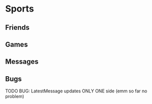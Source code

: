 # Sports

## Friends


## Games


## Messages

## Bugs
TODO BUG: LatestMessage updates ONLY ONE side (emm so far no problem)
